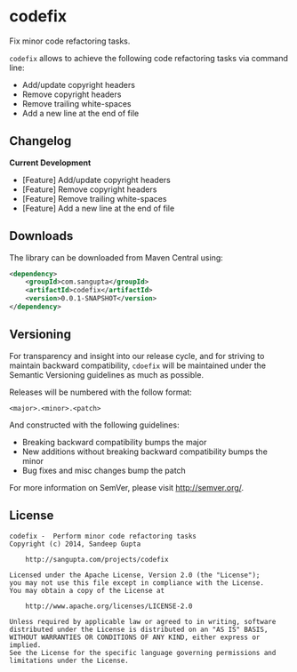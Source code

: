 codefix
=======

Fix minor code refactoring tasks.

`codefix` allows to achieve the following code refactoring tasks via command line:

* Add/update copyright headers
* Remove copyright headers
* Remove trailing white-spaces
* Add a new line at the end of file

Changelog
---------

**Current Development**

* [Feature] Add/update copyright headers
* [Feature] Remove copyright headers
* [Feature] Remove trailing white-spaces
* [Feature] Add a new line at the end of file

Downloads
---------

The library can be downloaded from Maven Central using:

```xml
<dependency>
    <groupId>com.sangupta</groupId>
    <artifactId>codefix</artifactId>
    <version>0.0.1-SNAPSHOT</version>
</dependency>
```

Versioning
----------

For transparency and insight into our release cycle, and for striving to maintain backward compatibility,
`cdoefix` will be maintained under the Semantic Versioning guidelines as much as possible.

Releases will be numbered with the follow format:

	<major>.<minor>.<patch>

And constructed with the following guidelines:

* Breaking backward compatibility bumps the major
* New additions without breaking backward compatibility bumps the minor
* Bug fixes and misc changes bump the patch

For more information on SemVer, please visit http://semver.org/.

License
-------

```
codefix -  Perform minor code refactoring tasks
Copyright (c) 2014, Sandeep Gupta

	http://sangupta.com/projects/codefix

Licensed under the Apache License, Version 2.0 (the "License");
you may not use this file except in compliance with the License.
You may obtain a copy of the License at

	http://www.apache.org/licenses/LICENSE-2.0

Unless required by applicable law or agreed to in writing, software
distributed under the License is distributed on an "AS IS" BASIS,
WITHOUT WARRANTIES OR CONDITIONS OF ANY KIND, either express or implied.
See the License for the specific language governing permissions and
limitations under the License.
```
